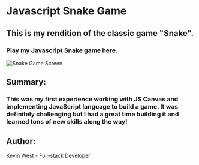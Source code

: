 # Javascript Snake Game

## This is my rendition of the classic game "Snake".

### Play my Javascript Snake game [here](https://kevinwestnyc.github.io/Snake/).

![Snake Game Screen](https://i.imgur.com/gvH9Slg.jpg)

##  Summary:
### This was my first experience working with JS Canvas and implementing JavaScript language to build a game. It was definitely challenging but I had a great time building it and learned tons of new skills along the way!

##  Author:

Kevin West - Full-stack Developer
